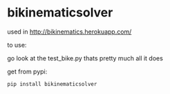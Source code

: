 # bikinematicsolver

used in http://bikinematics.herokuapp.com/

to use:

go look at the test_bike.py thats pretty much all it does

get from pypi:

`pip install bikinematicsolver`
